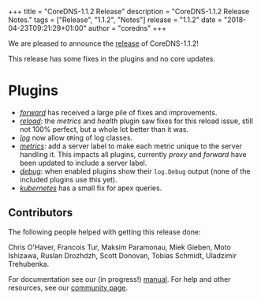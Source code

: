 +++
title = "CoreDNS-1.1.2 Release"
description = "CoreDNS-1.1.2 Release Notes."
tags = ["Release", "1.1.2", "Notes"]
release = "1.1.2"
date = "2018-04-23T09:21:29+01:00"
author = "coredns"
+++

We are pleased to announce the [release](https://github.com/coredns/coredns/releases/tag/v1.1.2) of
CoreDNS-1.1.2!

This release has some fixes in the plugins and no core updates.

# Plugins

* [*forward*](/plugins/forward) has received a large pile of fixes and improvements.
* [*reload*](/plugins/reload): the *metrics* and *health* plugin saw fixes for this reload issue, still not 100% perfect, but a whole lot better than it was.
* [*log*](/plugins/log) now allow `OR`ing of log classes.
* [*metrics*](/plugins/metrics): add a server label to make each metric unique to the server handling it.
  This impacts all plugins, currently *proxy* and *forward* have been updated to include a server label.
* [*debug*](/plugins/debug): when enabled plugins show their `log.Debug` output (none of the included plugins use this yet).
* [*kubernetes*](/plugins/kubernetes) has a small fix for apex queries.

## Contributors

The following people helped with getting this release done:

Chris O'Haver,
Francois Tur,
Maksim Paramonau,
Miek Gieben,
Moto Ishizawa,
Ruslan Drozhdzh,
Scott Donovan,
Tobias Schmidt,
Uladzimir Trehubenka.

For documentation see our (in progress!) [manual](/manual). For help and other resources, see our
[community page](https://coredns.io/community/).
